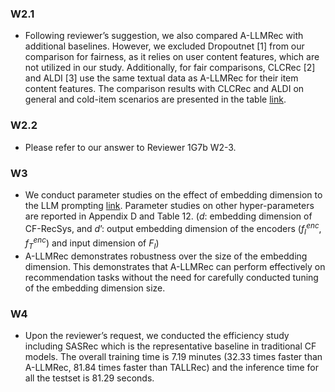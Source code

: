### W2.1

-   Following reviewer’s suggestion, we also compared A-LLMRec with additional baselines. However, we excluded Dropoutnet [1] from our comparison for fairness, as it relies on user content features, which are not utilized in our study. Additionally, for fair comparisons, CLCRec [2] and ALDI [3] use the same textual data as A-LLMRec for their item content features. The comparison results with CLCRec and ALDI on general and cold-item scenarios are presented in the table [link](https://shorturl.at/bfrTW).

### W2.2

-   Please refer to our answer to Reviewer 1G7b W2-3.

### W3

-   We conduct parameter studies on the effect of embedding dimension to the LLM prompting [link](https://shorturl.at/aikNV). Parameter studies on other hyper-parameters are reported in Appendix D and Table 12.
    ($d$: embedding dimension of CF-RecSys, and $d’$: output embedding dimension of the encoders ($f^{enc}_I$, $f^{enc}_T$) and input dimension of $F_I$)
-   A-LLMRec demonstrates robustness over the size of the embedding dimension. This demonstrates that A-LLMRec can perform effectively on recommendation tasks without the need for carefully conducted tuning of the embedding dimension size.

### W4

-   Upon the reviewer’s request, we conducted the efficiency study including SASRec which is the representative baseline in traditional CF models. The overall training time is 7.19 minutes (32.33 times faster than A-LLMRec, 81.84 times faster than TALLRec) and the inference time for all the testset is 81.29 seconds.
